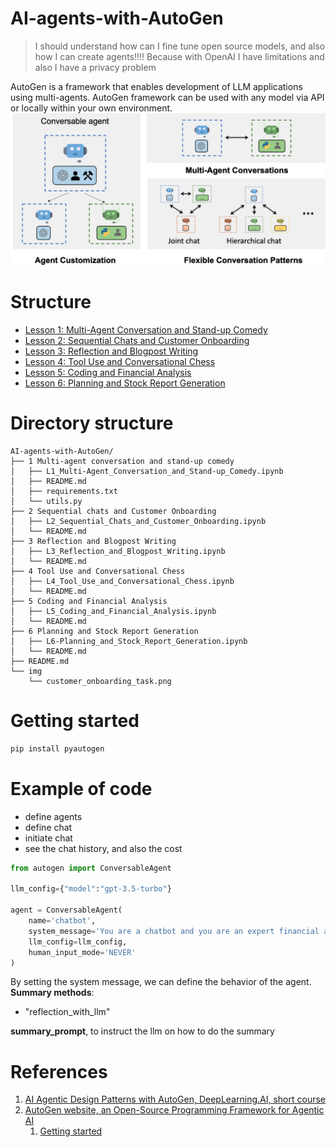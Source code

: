 # AI-agents-with-AutoGen
> I should understand how can I fine tune open source models, and also how I can create agents!!!! Because with OpenAI I have limitations and also I have a privacy problem

AutoGen is a framework that enables development of LLM applications using multi-agents. AutoGen framework can be used with any model via API or locally within your own environment.
<img src="img/intro.png" alt="image" width="600"> 

# Structure
- [Lesson 1: Multi-Agent Conversation and Stand-up Comedy](https://github.com/Alessio1599/AI-agents-with-AutoGen/tree/main/1%20Multi-agent%20conversation%20and%20stand-up%20comedy)
- [Lesson 2: Sequential Chats and Customer Onboarding](https://github.com/Alessio1599/AI-agents-with-AutoGen/tree/main/2%20Sequential%20chats)
- [Lesson 3: Reflection and Blogpost Writing](https://github.com/Alessio1599/AI-agents-with-AutoGen/tree/main/3%20Reflection%20and%20Blogpost%20Writing)
- [Lesson 4: Tool Use and Conversational Chess](https://github.com/Alessio1599/AI-agents-with-AutoGen/tree/main/4%20Tool%20Use%20and%20Conversational%20Chess)
- [Lesson 5: Coding and Financial Analysis](https://github.com/Alessio1599/AI-agents-with-AutoGen/tree/main/5%20Coding%20and%20Financial%20Analysis)
- [Lesson 6: Planning and Stock Report Generation](https://github.com/Alessio1599/AI-agents-with-AutoGen/tree/main/6%20Planning%20and%20Stock%20Report%20Generation)

# Directory structure 
```
AI-agents-with-AutoGen/
├── 1 Multi-agent conversation and stand-up comedy
│   ├── L1_Multi-Agent_Conversation_and_Stand-up_Comedy.ipynb
│   ├── README.md
│   ├── requirements.txt
│   └── utils.py
├── 2 Sequential chats and Customer Onboarding
│   ├── L2_Sequential_Chats_and_Customer_Onboarding.ipynb
│   └── README.md
├── 3 Reflection and Blogpost Writing
│   ├── L3_Reflection_and_Blogpost_Writing.ipynb
│   └── README.md
├── 4 Tool Use and Conversational Chess
│   ├── L4_Tool_Use_and_Conversational_Chess.ipynb
│   └── README.md
├── 5 Coding and Financial Analysis
│   ├── L5_Coding_and_Financial_Analysis.ipynb
│   └── README.md
├── 6 Planning and Stock Report Generation
│   ├── L6-Planning_and_Stock_Report_Generation.ipynb
│   └── README.md
├── README.md
└── img
    └── customer_onboarding_task.png
```

# Getting started
```bash
pip install pyautogen
```

# Example of code

- define agents
- define chat
- initiate chat
- see the chat history, and also the cost
  
```python
from autogen import ConversableAgent

llm_config={"model":"gpt-3.5-turbo"}

agent = ConversableAgent(
    name='chatbot',
    system_message='You are a chatbot and you are an expert financial advisor'
    llm_config=llm_config,
    human_input_mode='NEVER'
)
```

By setting the system message, we can define the behavior of the agent.
**Summary methods**:
- "reflection_with_llm"

**summary_prompt**, to instruct the llm on how to do the summary

# References
1. [AI Agentic Design Patterns with AutoGen, DeepLearning.AI, short course](https://www.deeplearning.ai/short-courses/ai-agentic-design-patterns-with-autogen/)
2. [AutoGen website, an Open-Source Programming Framework for Agentic AI](https://microsoft.github.io/autogen/)
   1. [Getting started](https://microsoft.github.io/autogen/docs/Getting-Started)